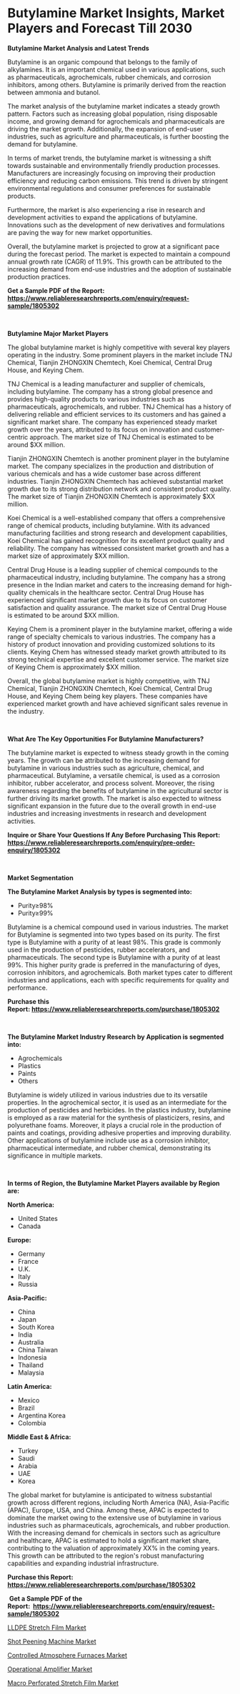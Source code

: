 <p><h1>Butylamine Market Insights, Market Players and Forecast Till 2030</h1></p><p><strong>Butylamine Market Analysis and Latest Trends</strong></p>
<p><p>Butylamine is an organic compound that belongs to the family of alkylamines. It is an important chemical used in various applications, such as pharmaceuticals, agrochemicals, rubber chemicals, and corrosion inhibitors, among others. Butylamine is primarily derived from the reaction between ammonia and butanol.</p><p>The market analysis of the butylamine market indicates a steady growth pattern. Factors such as increasing global population, rising disposable income, and growing demand for agrochemicals and pharmaceuticals are driving the market growth. Additionally, the expansion of end-user industries, such as agriculture and pharmaceuticals, is further boosting the demand for butylamine.</p><p>In terms of market trends, the butylamine market is witnessing a shift towards sustainable and environmentally friendly production processes. Manufacturers are increasingly focusing on improving their production efficiency and reducing carbon emissions. This trend is driven by stringent environmental regulations and consumer preferences for sustainable products.</p><p>Furthermore, the market is also experiencing a rise in research and development activities to expand the applications of butylamine. Innovations such as the development of new derivatives and formulations are paving the way for new market opportunities.</p><p>Overall, the butylamine market is projected to grow at a significant pace during the forecast period. The market is expected to maintain a compound annual growth rate (CAGR) of 11.9%. This growth can be attributed to the increasing demand from end-use industries and the adoption of sustainable production practices.</p></p>
<p><strong>Get a Sample PDF of the Report:&nbsp; <a href="https://www.reliableresearchreports.com/enquiry/request-sample/1805302">https://www.reliableresearchreports.com/enquiry/request-sample/1805302</a></strong></p>
<p>&nbsp;</p>
<p><strong>Butylamine Major Market Players</strong></p>
<p><p>The global butylamine market is highly competitive with several key players operating in the industry. Some prominent players in the market include TNJ Chemical, Tianjin ZHONGXIN Chemtech, Koei Chemical, Central Drug House, and Keying Chem. </p><p>TNJ Chemical is a leading manufacturer and supplier of chemicals, including butylamine. The company has a strong global presence and provides high-quality products to various industries such as pharmaceuticals, agrochemicals, and rubber. TNJ Chemical has a history of delivering reliable and efficient services to its customers and has gained a significant market share. The company has experienced steady market growth over the years, attributed to its focus on innovation and customer-centric approach. The market size of TNJ Chemical is estimated to be around $XX million.</p><p>Tianjin ZHONGXIN Chemtech is another prominent player in the butylamine market. The company specializes in the production and distribution of various chemicals and has a wide customer base across different industries. Tianjin ZHONGXIN Chemtech has achieved substantial market growth due to its strong distribution network and consistent product quality. The market size of Tianjin ZHONGXIN Chemtech is approximately $XX million.</p><p>Koei Chemical is a well-established company that offers a comprehensive range of chemical products, including butylamine. With its advanced manufacturing facilities and strong research and development capabilities, Koei Chemical has gained recognition for its excellent product quality and reliability. The company has witnessed consistent market growth and has a market size of approximately $XX million.</p><p>Central Drug House is a leading supplier of chemical compounds to the pharmaceutical industry, including butylamine. The company has a strong presence in the Indian market and caters to the increasing demand for high-quality chemicals in the healthcare sector. Central Drug House has experienced significant market growth due to its focus on customer satisfaction and quality assurance. The market size of Central Drug House is estimated to be around $XX million.</p><p>Keying Chem is a prominent player in the butylamine market, offering a wide range of specialty chemicals to various industries. The company has a history of product innovation and providing customized solutions to its clients. Keying Chem has witnessed steady market growth attributed to its strong technical expertise and excellent customer service. The market size of Keying Chem is approximately $XX million.</p><p>Overall, the global butylamine market is highly competitive, with TNJ Chemical, Tianjin ZHONGXIN Chemtech, Koei Chemical, Central Drug House, and Keying Chem being key players. These companies have experienced market growth and have achieved significant sales revenue in the industry.</p></p>
<p>&nbsp;</p>
<p><strong>What Are The Key Opportunities For Butylamine Manufacturers?</strong></p>
<p><p>The butylamine market is expected to witness steady growth in the coming years. The growth can be attributed to the increasing demand for butylamine in various industries such as agriculture, chemical, and pharmaceutical. Butylamine, a versatile chemical, is used as a corrosion inhibitor, rubber accelerator, and process solvent. Moreover, the rising awareness regarding the benefits of butylamine in the agricultural sector is further driving its market growth. The market is also expected to witness significant expansion in the future due to the overall growth in end-use industries and increasing investments in research and development activities.</p></p>
<p><strong>Inquire or Share Your Questions If Any Before Purchasing This Report: <a href="https://www.reliableresearchreports.com/enquiry/pre-order-enquiry/1805302">https://www.reliableresearchreports.com/enquiry/pre-order-enquiry/1805302</a></strong></p>
<p>&nbsp;</p>
<p><strong>Market Segmentation</strong></p>
<p><strong>The Butylamine Market Analysis by types is segmented into:</strong></p>
<p><ul><li>Purity≥98%</li><li>Purity≥99%</li></ul></p>
<p><p>Butylamine is a chemical compound used in various industries. The market for Butylamine is segmented into two types based on its purity. The first type is Butylamine with a purity of at least 98%. This grade is commonly used in the production of pesticides, rubber accelerators, and pharmaceuticals. The second type is Butylamine with a purity of at least 99%. This higher purity grade is preferred in the manufacturing of dyes, corrosion inhibitors, and agrochemicals. Both market types cater to different industries and applications, each with specific requirements for quality and performance.</p></p>
<p><strong>Purchase this Report:&nbsp;<a href="https://www.reliableresearchreports.com/purchase/1805302">https://www.reliableresearchreports.com/purchase/1805302</a></strong></p>
<p>&nbsp;</p>
<p><strong>The Butylamine Market Industry Research by Application is segmented into:</strong></p>
<p><ul><li>Agrochemicals</li><li>Plastics</li><li>Paints</li><li>Others</li></ul></p>
<p><p>Butylamine is widely utilized in various industries due to its versatile properties. In the agrochemical sector, it is used as an intermediate for the production of pesticides and herbicides. In the plastics industry, butylamine is employed as a raw material for the synthesis of plasticizers, resins, and polyurethane foams. Moreover, it plays a crucial role in the production of paints and coatings, providing adhesive properties and improving durability. Other applications of butylamine include use as a corrosion inhibitor, pharmaceutical intermediate, and rubber chemical, demonstrating its significance in multiple markets.</p></p>
<p>&nbsp;</p>
<p><strong>In terms of Region, the Butylamine Market Players available by Region are:</strong></p>
<p>
    <p> <strong> North America: </strong>
        <ul>
            <li>United States</li>
            <li>Canada</li>
        </ul>
        </p> 
    <p> <strong> Europe: </strong>
        <ul>
            <li>Germany</li>
            <li>France</li>
            <li>U.K.</li>
            <li>Italy</li>
            <li>Russia</li>
        </ul>
        </p> 
    <p> <strong> Asia-Pacific: </strong>
        <ul>
            <li>China</li>
            <li>Japan</li>
            <li>South Korea</li>
            <li>India</li>
            <li>Australia</li>
            <li>China Taiwan</li>
            <li>Indonesia</li>
            <li>Thailand</li>
            <li>Malaysia</li>
        </ul>
        </p> 
    <p> <strong> Latin America: </strong>
        <ul>
            <li>Mexico</li>
            <li>Brazil</li>
            <li>Argentina Korea</li>
            <li>Colombia</li>
        </ul>
        </p> 
    <p> <strong> Middle East & Africa: </strong>
        <ul>
            <li>Turkey</li>
            <li>Saudi</li>
            <li>Arabia</li>
            <li>UAE</li>
            <li>Korea</li>
        </ul>
    </p>
    </p>
<p><p>The global market for butylamine is anticipated to witness substantial growth across different regions, including North America (NA), Asia-Pacific (APAC), Europe, USA, and China. Among these, APAC is expected to dominate the market owing to the extensive use of butylamine in various industries such as pharmaceuticals, agrochemicals, and rubber production. With the increasing demand for chemicals in sectors such as agriculture and healthcare, APAC is estimated to hold a significant market share, contributing to the valuation of approximately XX% in the coming years. This growth can be attributed to the region's robust manufacturing capabilities and expanding industrial infrastructure.</p></p>
<p><strong>Purchase this Report: <a href="https://www.reliableresearchreports.com/purchase/1805302">https://www.reliableresearchreports.com/purchase/1805302</a></strong></p>
<p>&nbsp;<strong>Get a Sample PDF of the Report:&nbsp;&nbsp;<a href="https://www.reliableresearchreports.com/enquiry/request-sample/1805302">https://www.reliableresearchreports.com/enquiry/request-sample/1805302</a></strong></p>
<p><strong></strong></p>
<p><p><a href="https://github.com/sndrkn/Market-Research-Report-List-1/blob/main/lldpe-stretch-film-market.md">LLDPE Stretch Film Market</a></p><p><a href="https://medium.com/@markuspagac2023/shot-peening-machine-market-size-and-market-trends-complete-industry-overview-2023-to-2030-7d2c84a373c5">Shot Peening Machine Market</a></p><p><a href="https://medium.com/@joannebell6556/controlled-atmosphere-furnaces-market-analysis-and-sze-forecasted-for-period-from-2023-to-2030-9d2626d73f29">Controlled Atmosphere Furnaces Market</a></p><p><a href="https://medium.com/@jasonmartin866/operational-amplifier-market-size-and-market-trends-complete-industry-overview-2023-to-2030-1cb56bb45adc">Operational Amplifier Market</a></p><p><a href="https://github.com/melchekhinf/Market-Research-Report-List-1/blob/main/macro-perforated-stretch-film-market.md">Macro Perforated Stretch Film Market</a></p></p>